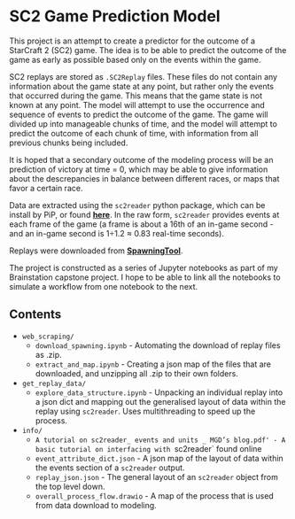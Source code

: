 # SC2 Game Prediction Model

This project is an attempt to create a predictor for the outcome of a StarCraft 2 (SC2) game. The idea is to be able to predict the outcome of the game as early as possible based only on the events within the game.

SC2 replays are stored as `.SC2Replay` files. These files do not contain any information about the game state at any point, but rather only the events that occurred during the game. This means that the game state is not known at any point. The model will attempt to use the occurrence and sequence of events to predict the outcome of the game. The game will divided up into manageable chunks of time, and the model will attempt to predict the outcome of each chunk of time, with information from all previous chunks being included.

It is hoped that a secondary outcome of the modeling process will be an prediction of victory at time = 0, which may be able to give information about the descrepancies in balance between different races, or maps that favor a certain race.

Data are extracted using the `sc2reader` python package, which can be install by PiP, or found __[here](https://github.com/ggtracker/sc2reader)__. In the raw form, `sc2reader` provides events at each frame of the game (a frame is about a 16th of an in-game second - and an in-game second is 1&divide;1.2 &asymp; 0.83 real-time seconds).

Replays were downloaded from __[SpawningTool](https://lotv.spawningtool.com)__.

The project is constructed as a series of Jupyter notebooks as part of my Brainstation capstone project. I hope to be able to link all the notebooks to simulate a workflow from one notebook to the next.

## Contents
* `web_scraping/`
    * `download_spawning.ipynb` - Automating the download of replay files as .zip.
    * `extract_and_map.ipynb` - Creating a json map of the files that are downloaded, and unzipping all .zip to their own folders.
* `get_replay_data/`
    * `explore_data_structure.ipynb` - Unpacking an individual replay into a json dict and mapping out the generalised layout of data within the replay using `sc2reader`. Uses multithreading to speed up the process.
* `info/`
    * `A tutorial on sc2reader_ events and units _ MGD’s blog.pdf' - A basic tutorial on interfacing with `sc2reader` found online
    * `event_attribute_dict.json` - A json map of the layout of data within the events section of a `sc2reader` output.
    * `replay_json.json` - The general layout of an `sc2reader` object from the top level down.
    * `overall_process_flow.drawio` - A map of the process that is used from data download to modeling.